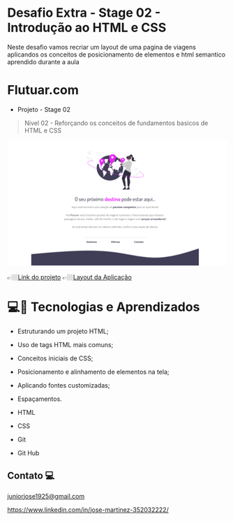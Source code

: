 # Desafio Extra - Stage 02 - Introdução ao HTML e CSS

Neste desafio vamos recriar um layout de uma pagina de viagens aplicandos os conceitos de posicionamento de elementos e html semantico aprendido durante a aula 

# Flutuar.com

- Projeto - Stage 02

> Nivel 02 - Reforçando os conceitos de fundamentos basicos de HTML e CSS

![preview](./.github/cover.png)

👉🏼[Link do projeto](https://projeto-01-desafio-extra.vercel.app/)
👉🏼[Layout da Aplicação](https://www.figma.com/file/afP3OfxSlZ6K2DKtlfwXsM/Projeto01-Extra-(Copy)?type=design&node-id=0-1&mode=design&t=hDewIdoSQhjwfD07-0)


#  💻🔧 Tecnologias e Aprendizados 

- Estruturando um projeto HTML;
- Uso de tags HTML mais comuns;
- Conceitos iniciais de CSS;
- Posicionamento e alinhamento de elementos na tela;
- Aplicando fontes customizadas;
- Espaçamentos.

- HTML
- CSS
- Git
- Git Hub


## Contato 💻

juniorjose1925@gmail.com


https://www.linkedin.com/in/jose-martinez-352032222/
